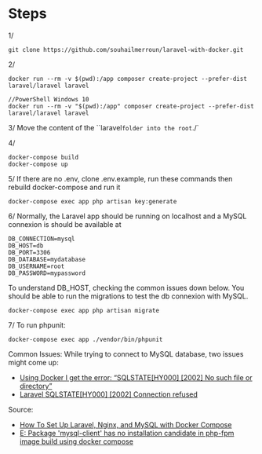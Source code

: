 # Steps

1/
```
git clone https://github.com/souhailmerroun/laravel-with-docker.git
```

2/
```
docker run --rm -v $(pwd):/app composer create-project --prefer-dist laravel/laravel laravel

//PowerShell Windows 10
docker run --rm -v "$(pwd):/app" composer create-project --prefer-dist laravel/laravel laravel 
```

3/
Move the content of the ``laravel` folder into the root `./`

4/
```
docker-compose build
docker-compose up
```

5/ 
If there are no .env, clone .env.example, run these commands then rebuild docker-compose and run it
```
docker-compose exec app php artisan key:generate
```

6/
Normally, the Laravel app should be running on localhost and a MySQL connexion is should be available at 
```
DB_CONNECTION=mysql
DB_HOST=db
DB_PORT=3306
DB_DATABASE=mydatabase
DB_USERNAME=root
DB_PASSWORD=mypassword
```

To understand DB_HOST, checking the common issues down below. 
You should be able to run the migrations to test the db connexion with MySQL. 
```
docker-compose exec app php artisan migrate
```

7/
To run phpunit:
```
docker-compose exec app ./vendor/bin/phpunit
```

Common Issues:
While trying to connect to MySQL database, two issues might come up:
- [Using Docker I get the error: “SQLSTATE[HY000] [2002] No such file or directory”](https://stackoverflow.com/questions/40075065/using-docker-i-get-the-error-sqlstatehy000-2002-no-such-file-or-directory)
- [Laravel SQLSTATE[HY000] [2002] Connection refused
](https://stackoverflow.com/questions/41225720/laravel-sqlstatehy000-2002-connection-refused)

Source: 
- [How To Set Up Laravel, Nginx, and MySQL with Docker Compose
](https://www.digitalocean.com/community/tutorials/how-to-set-up-laravel-nginx-and-mysql-with-docker-compose)
- [E: Package 'mysql-client' has no installation candidate in php-fpm image build using docker compose
](https://stackoverflow.com/questions/57048428/e-package-mysql-client-has-no-installation-candidate-in-php-fpm-image-build-u)
